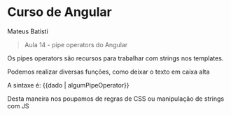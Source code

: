 # Curso de Angular
Mateus Batisti

> Aula 14 - pipe operators do Angular

Os pipes operators são recursos para trabalhar com strings nos templates.

Podemos realizar diversas funções, como deixar o texto em caixa alta

A sintaxe é: {{dado | algumPipeOperator}}

Desta maneira nos poupamos de regras de CSS ou manipulação de strings com JS
